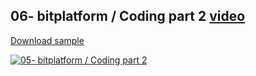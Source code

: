 ## 06- bitplatform / Coding part 2 [video](http://www.youtube.com/watch?v=15ThXB9TSrs)

[Download sample](https://download-directory.github.io/?url=https://github.com/bitfoundation/bitplatform-samples/tree/main/videos/Bit.Tutorial07)

[![05- bitplatform / Coding part 2](http://img.youtube.com/vi/15ThXB9TSrs/sd2.jpg)](http://www.youtube.com/watch?v=15ThXB9TSrs "07- bitplatform / Coding part 2")